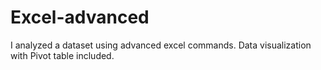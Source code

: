 # Excel-advanced
I analyzed a dataset using advanced excel commands. Data visualization with Pivot table included. 
